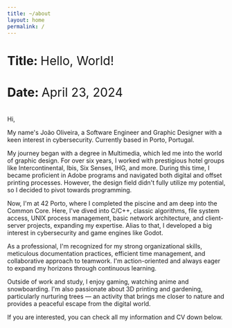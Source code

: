 ```yaml
---
title: ~/about
layout: home
permalink: /
---
```


# Title: <span style="font-weight:normal">Hello, World!</span>

# Date: <span style="font-weight:normal">April 23, 2024</span>

<br>Hi,

My name's João Oliveira, a Software Engineer and Graphic Designer with a keen interest in cybersecurity. Currently based in Porto, Portugal.

My journey began with a degree in Multimedia, which led me into the world of graphic design. For over six years, I worked with prestigious hotel groups like Intercontinental, Ibis, Six Senses, IHG, and more. During this time, I became proficient in Adobe programs and navigated both digital and offset printing processes. However, the design field didn't fully utilize my potential, so I decided to pivot towards programming.

Now, I'm at 42 Porto, where I completed the piscine and am deep into the Common Core. Here, I've dived into C/C++, classic algorithms, file system access, UNIX process management, basic network architecture, and client-server projects, expanding my expertise. Alias to that, I developed a big interest in cybersecurity and game engines like Godot.

As a professional, I'm recognized for my strong organizational skills, meticulous documentation practices, efficient time management, and collaborative approach to teamwork. I'm action-oriented and always eager to expand my horizons through continuous learning.

Outside of work and study, I enjoy gaming, watching anime and snowboarding. I'm also passionate about 3D printing and gardening, particularly nurturing trees — an activity that brings me closer to nature and provides a peaceful escape from the digital world.

If you are interested, you can check all my information and CV down below.
